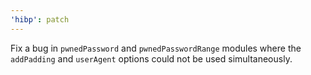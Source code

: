 ```yaml
---
'hibp': patch
---
```


Fix a bug in `pwnedPassword` and `pwnedPasswordRange` modules where the `addPadding` and `userAgent` options could not be used simultaneously.
